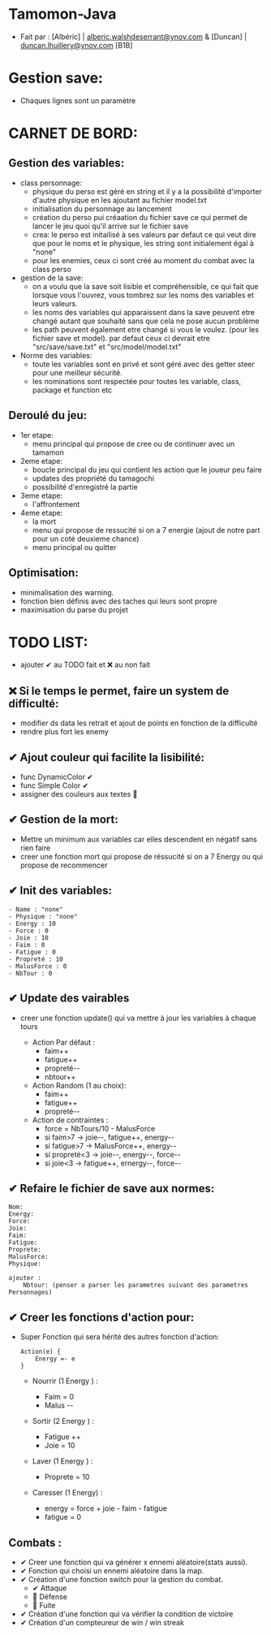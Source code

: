 # Tamomon-Java

- Fait par : [Albéric] | alberic.walshdeserrant@ynov.com & [Duncan] | duncan.lhuillery@ynov.com  [B1B]

# Gestion save:

- Chaques lignes sont un paramètre

# CARNET DE BORD:
## Gestion des variables:
  * class personnage:
    - physique du perso est géré en string et il y a la possibilité d'importer d'autre physique en les ajoutant au fichier model.txt
    - initialisation du personnage au lancement
    - création du perso pui créaation du fichier save ce qui permet de lancer le jeu quoi qu'il arrive sur le fichier save
    - crea: le perso est initailisé à ses valeurs par defaut ce qui veut dire que pour le noms et le physique, les string sont initialement égal à "none"
    - pour les enemies, ceux ci sont créé au moment du combat avec la class perso
  * gestion de la save:
    - on a voulu que la save soit lisible et compréhensible, ce qui fait que lorsque vous l'ouvrez, vous tombrez sur les noms des variables et leurs valeurs.
    - les noms des variables qui apparaissent dans la save peuvent etre changé autant que souhaité sans que cela ne pose aucun problème
    - les path peuvent également etre changé si vous le voulez. (pour les fichier save et model). par defaut ceux ci devrait etre "src/save/save.txt" et "src/model/model.txt"
  * Norme des variables:
    - toute les variables sont en privé et sont géré avec des getter steer pour une meilleur sécurité.
    - les nominations sont respectée pour toutes les variable, class, package et function etc
## Deroulé du jeu:
  * 1er etape:
    - menu principal qui propose de cree ou de continuer avec un tamamon
  * 2eme etape:
    - boucle principal du jeu qui contient les action que le joueur peu faire
    - updates des propriété du tamagochi
    - possibilité d'enregistré la partie
  * 3eme etape:
    - l'affrontement
  * 4eme etape:
    - la mort
    - menu qui propose de ressucité si on a 7 energie (ajout de notre part pour un coté deuxieme chance)
    - menu principal ou quitter
## Optimisation:
  * minimalisation des warning.
  * fonction bien définis avec des taches qui leurs sont propre
  * maximisation du parse du projet

# TODO LIST:

- ajouter ✔ au TODO fait et ❌ au non fait

## ❌ Si le temps le permet, faire un system de difficulté: 

   *  modifier ds data les retrait et ajout de points en fonction de la difficulté
   *  rendre plus fort les enemy

## ✔ Ajout couleur qui facilite la lisibilité: 

   *  func DynamicColor ✔
   *  func Simple Color ✔ 
   *  assigner des couleurs aux textes 🔁

## ✔ Gestion de la mort: 

   *  Mettre un minimum aux variables car elles descendent en négatif sans rien faire
   *  creer une fonction mort qui propose de réssucité si on a 7 Energy ou qui propose de recommencer

## ✔ Init des variables: 
    - Name : "none"
    - Physique : "none"
    - Energy : 10
    - Force : 0
    - Joie : 10
    - Faim : 0
    - Fatigue : 0
    - Propreté : 10
    - MalusForce : 0
    - NbTour : 0

## ✔ Update des vairables 

* creer une fonction update() qui va mettre à jour les variables à chaque tours

    * Action Par défaut :
        - faim++
        - fatigue++
        - propreté--
        - nbtour++
    * Action Random (1 au choix):
        - faim++
        - fatigue++
        - propreté--
    * Action de contraintes :
        - force = NbTours/10 - MalusForce
        - si faim>7 -> joie--, fatigue++, energy--
        - si fatigue>7 -> MalusForce++, energy--
        - si propreté<3 -> joie--, energy--, force--
        - si joie<3 -> fatigue++, ernergy--, force--

## ✔ Refaire le fichier de save aux normes: 
    Nom:
    Energy:
    Force:
    Joie:
    Faim:
    Fatigue:
    Proprete:
    MalusForce:
    Physique:

    ajouter :
        Nbtour: (penser a parser les parametres suivant des parametres Personnages)

## ✔ Creer les fonctions d'action pour: 

* Super Fonction qui sera hérité des autres fonction d'action:
    
    ```
    Action(e) {
        Energy =- e
    }
    ```

     - Nourrir (1 Energy ) :
          - Faim = 0
          - Malus --

     - Sortir (2 Energy ) :
          - Fatigue ++
          - Joie = 10

    - Laver (1 Energy ) :
        - Proprete = 10

    - Caresser (1 Energy) :
        - energy = force + joie - faim - fatigue
        - fatigue = 0
## Combats :

* ✔ Creer une fonction qui va générer x ennemi aléatoire(stats aussi).
* ✔ Fonction qui choisi un ennemi aléatoire dans la map.
* ✔ Création d'une fonction switch pour la gestion du combat.
  - ✔ Attaque
  - 🔁 Défense
  - 🔁 Fuite
* ✔ Création d'une fonction qui va vérifier la condition de victoire
* ✔ Création d'un compteureur de win / win streak
